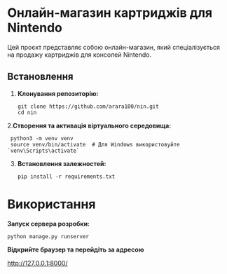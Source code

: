 # Онлайн-магазин картриджів для Nintendo

Цей проєкт представляє собою онлайн-магазин, який спеціалізується на продажу картриджів для консолей Nintendo.

## Встановлення

1. **Клонування репозиторію:**

   ```
   git clone https://github.com/arara100/nin.git
   cd nin
   ```

2.**Створення та активація віртуального середовища:**

 ```
  python3 -m venv venv
  source venv/bin/activate  # Для Windows використовуйте `venv\Scripts\activate`
 ```


3. **Встановлення залежностей:**
   ```
   pip install -r requirements.txt

# Використання

**Запуск сервера розробки:**
```
python manage.py runserver
```

**Відкрийте браузер та перейдіть за адресою**

http://127.0.0.1:8000/
